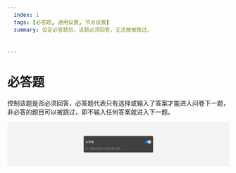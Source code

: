 ```yaml
---
  index: 1
  tags: [必答题, 通用设置, 节点设置]
  summary: 设定必答题后，该题必须回答，无法被被跳过。


---
```







# 必答题

控制该题是否必须回答，必答题代表只有选择或输入了答案才能进入问卷下一题，非必答的题目可以被跳过，即不输入任何答案就进入下一题。

<img src='../assets/05questionGeneralSetting/01required/required.png'>


